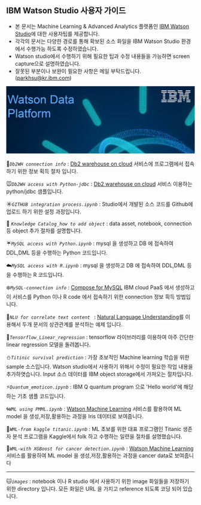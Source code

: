 
## IBM Watson Studio 사용자 가이드 ##

 * 본 문서는 Machine Learning & Advanced Analytics 플랫폼인 [IBM Watson Studio](https://console.bluemix.net/catalog/services/watson-studio)에 대한 사용자팁를 제공합니다.
 * 각각의 문서는 다양한 경로를 통해 확보된 소스 화일을 IBM Watson Studio 환경에서 수행가능 하도록 수정하였습니다.
 * Watson studio에서 수행하기 위해 필요한 팁과 수정 내용들을 가능하면 screen capture으로 설명하였습니다.
 * 잘못된 부분이나 보완이 필요한 사항은 메일 부탁드립니다. (parkhsu@kr.ibm.com)

![watson data platform](https://github.com/moreal70/IBM-Watson-Studio/raw/master/images/ibm-watson-data-platform.png)


:hamster:*`Db2WH connection info`* : [Db2 warehouse on cloud](https://console.bluemix.net/catalog/services/db2-warehouse) 서비스에 프로그램에서 접속하기 위한 정보 획득 절차 입니다.

:mouse:*`Db2WH access with Python-jdbc`* : [Db2 warehouse on cloud](https://console.bluemix.net/catalog/services/db2-warehouse) 서비스 이용하는 python/jdbc 샘플입니다. 

:sunny:*`GITHUB integration process.ipynb`* : Studio에서 개발된 소스 코드를 Github에 업로드 하기 위한 설정 과정입니다.

:wolf: *`Knowledge Catalog_how to add object`* : data asset, notebook, connection 등 object 추가 절차를 설명합니다. 

:umbrella:*`MySQL access with Python.ipynb`* : mysql 을 생성하고 DB 에 접속하여 DDL,DML 등을 수행하는 Python 코드입니다.

:cloud:*`MySQL access with R.ipynb`* : mysql 을 생성하고 DB 에 접속하여 DDL,DML 등을 수행하는 R 코드입니다.

:snowflake:*`MySQL-connection info`* : [Compose for MySQL](https://console.bluemix.net/catalog/services/compose-for-mysql) IBM cloud PaaS 에서 생성하고 이 서비스를 Python 이나 R code 에서 접속하기 위한 connection 정보 흭득 방법입니다. 

:panda_face:*`NLU for correlate text content `* : [Natural Language Understanding](https://console.bluemix.net/catalog/services/natural-language-understanding)를 이용해서 두개 문서의 상관관계를 분석하는 예제 입니다.    

:rabbit:*`Tensorflow_Linear_regression`* : tensorflow 라이브러리를 이용하여 아주 간단한 linear regression 모델을 돌려봅니다.

:snowman:*`Titinic survival prediction`* : 가장 초보적인 Machine learning 학습을 위한 sample 소스입니다. Watson studio에서 사용하기 위해서 수정이 필요한 작업 내용을 추가하엿습니다. Input 소스 데이터를 IBM object storage에서 가져오는 절차입니다.

:zap:*`Quantum_emoticon.ipynb`* : IBM Q quantum program 으로 'Hello world'에 해당하는 기초 샘플 코드입니다.

:cyclone:*`WML using PMML.ipynb`* : [Watson Machine Learning](https://console.bluemix.net/catalog/services/machine-learning) 서비스를 활용하여 ML model 을 생성,저장,활용하는 과정을 Iris 데이터로 보여줍니다. 

:foggy:*`WML-from kaggle titanic.ipynb`* : ML 초보를 위한 대표 프로그램인 Titanic 생존자 분석 프로그램을 Kaggle에서 folk 하고 수행하는 일련을 절차를 설명했습니다.

:ocean:*`WML-with XGBoost for cancer detection.ipynb`* : [Watson Machine Learning](https://console.bluemix.net/catalog/services/machine-learning) 서비스를 활용하여 ML model 을 생성,저장,활용하는 과정을 cancer data로 보여줍니다

----------

:cat:*`images`* : notebook 이나 R studio 에서 사용하기 위한 image 화일들을 저장하기 위한 directory 입니다. 모든 화일은 URL 을 가지고 reference 되도록 코딩 되어 있습니다.











